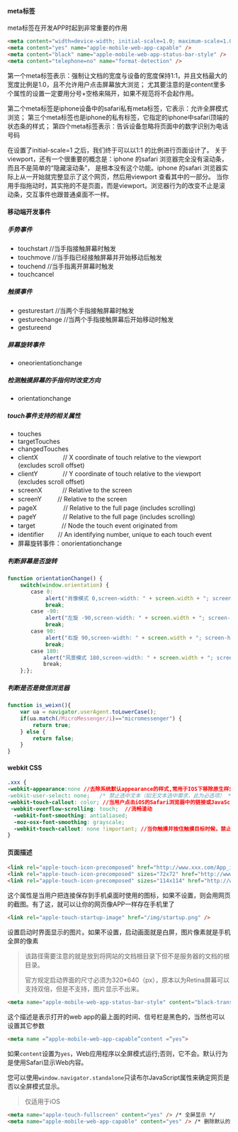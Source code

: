 #### meta标签

meta标签在开发APP时起到非常重要的作用

```html
<meta content="width=device-width; initial-scale=1.0; maximum-scale=1.0; user-scalable=0" name="viewport" />
<meta content="yes" name="apple-mobile-web-app-capable" />
<meta content="black" name="apple-mobile-web-app-status-bar-style" />
<meta content="telephone=no" name="format-detection" />
```

第一个meta标签表示：强制让文档的宽度与设备的宽度保持1:1，并且文档最大的宽度比例是1.0，且不允许用户点击屏幕放大浏览； 尤其要注意的是content里多个属性的设置一定要用分号+空格来隔开，如果不规范将不会起作用。

第二个meta标签是iphone设备中的safari私有meta标签，它表示：允许全屏模式浏览； 第三个meta标签也是iphone的私有标签，它指定的iphone中safari顶端的状态条的样式； 第四个meta标签表示：告诉设备忽略将页面中的数字识别为电话号码

在设置了initial-scale=1 之后，我们终于可以以1:1 的比例进行页面设计了。 关于viewport，还有一个很重要的概念是：iphone 的safari 浏览器完全没有滚动条，而且不是简单的“隐藏滚动条”， 是根本没有这个功能。iphone 的safari 浏览器实际上从一开始就完整显示了这个网页，然后用viewport 查看其中的一部分。 当你用手指拖动时，其实拖的不是页面，而是viewport。浏览器行为的改变不止是滚动条，交互事件也跟普通桌面不一样。

#### 移动端开发事件

##### 手势事件

* touchstart //当手指接触屏幕时触发
* touchmove //当手指已经接触屏幕并开始移动后触发
* touchend //当手指离开屏幕时触发
* touchcancel

##### 触摸事件

* gesturestart //当两个手指接触屏幕时触发
* gesturechange //当两个手指接触屏幕后开始移动时触发
* gestureend

##### 屏幕旋转事件

* oneorientationchange

##### 检测触摸屏幕的手指何时改变方向

* orientationchange

##### touch事件支持的相关属性

* touches
* targetTouches
* changedTouches
* clientX　　　　// X coordinate of touch relative to the viewport \(excludes scroll offset\)
* clientY　　　　// Y coordinate of touch relative to the viewport \(excludes scroll offset\)
* screenX　　　 // Relative to the screen
* screenY 　　 // Relative to the screen
* pageX　　 　　// Relative to the full page \(includes scrolling\)
* pageY　　　　 // Relative to the full page \(includes scrolling\)
* target　　　　 // Node the touch event originated from
* identifier　　 // An identifying number, unique to each touch event
* 屏幕旋转事件：onorientationchange

##### 判断屏幕是否旋转

```js
function orientationChange() {
    switch(window.orientation) {
    　　case 0:
            alert("肖像模式 0,screen-width: " + screen.width + "; screen-height:" + screen.height);
            break;
    　　case -90:
            alert("左旋 -90,screen-width: " + screen.width + "; screen-height:" + screen.height);
            break;
    　　case 90:
            alert("右旋 90,screen-width: " + screen.width + "; screen-height:" + screen.height);
            break;
    　　case 180:
        　　alert("风景模式 180,screen-width: " + screen.width + "; screen-height:" + screen.height);
        　　break;
    };};
```

##### 判断是否是微信浏览器

```js
function is_weixn(){
    var ua = navigator.userAgent.toLowerCase();
    if(ua.match(/MicroMessenger/i)=="micromessenger") {
        return true;
    } else {
        return false;
    }
}
```

#### webkit CSS

```css
.xxx {
-webkit-appearance:none //去除系统默认appearance的样式,常用于IOS下移除原生样式
-webkit-user-select: none;   /* 禁止选中文本（如无文本选中需求，此为必选项） */
-webkit-touch-callout: color; //当用户点击iOS的Safari浏览器中的链接或JavaScript的可点击的元素时，覆盖显示的高亮颜色。该属性可以只设置透明度。如果未设置透明度，iOS Safari使用默认的透明度。当透明度设为0，则会禁用此属性；当透明度设为1，元素在点击时不可见
 -webkit-overflow-scrolling: touch;  //流畅滚动
  -webkit-font-smoothing: antialiased;
  -moz-osx-font-smoothing: grayscale;
  -webkit-touch-callout: none !important; //当你触摸并按住触摸目标时候，禁止或显示系统默认菜单
}
```

#### 页面描述

```html
<link rel="apple-touch-icon-precomposed" href="http://www.xxx.com/App_icon_114.png" />
<link rel="apple-touch-icon-precomposed" sizes="72x72" href="http://www.xxx.com/App_icon_72.png" />
<link rel="apple-touch-icon-precomposed" sizes="114x114" href="http://www.xxx.com/App_icon_114.png" />
```

这个属性是当用户把连接保存到手机桌面时使用的图标，如果不设置，则会用网页的截图。有了这，就可以让你的网页像APP一样存在手机里了

```html
<link rel="apple-touch-startup-image" href="/img/startup.png" />
```

设置启动时界面显示的图片。如果不设置，启动画面就是白屏，图片像素就是手机全屏的像素

> 该路径需要注意的就是放到将网站的文档根目录下但不是服务器的文档的根目录。
>
> 官方规定启动界面的尺寸必须为320\*640（px），原本以为Retina屏幕可以支持双倍，但是不支持，图片显示不出来。

```html
<meta name="apple-mobile-web-app-status-bar-style" content="black-translucent" /
```

这个描述是表示打开的web app的最上面的时间、信号栏是黑色的，当然也可以设置其它参数

```html
<meta name =“apple-mobile-web-app-capable”content =“yes”>
```

如果`content`设置为`yes`，Web应用程序以全屏模式运行;否则，它不会。默认行为是使用Safari显示Web内容。

您可以使用`window.navigator.standalone`只读布尔JavaScript属性来确定网页是否以全屏模式显示。

> 仅适用于iOS

```html
<meta name="apple-touch-fullscreen" content="yes" /> /* 全屏显示 */
<meta name="apple-mobile-web-app-capable" content="yes" /> /* 删除默认的苹果工具栏和菜单栏,默认是显示 */
```



